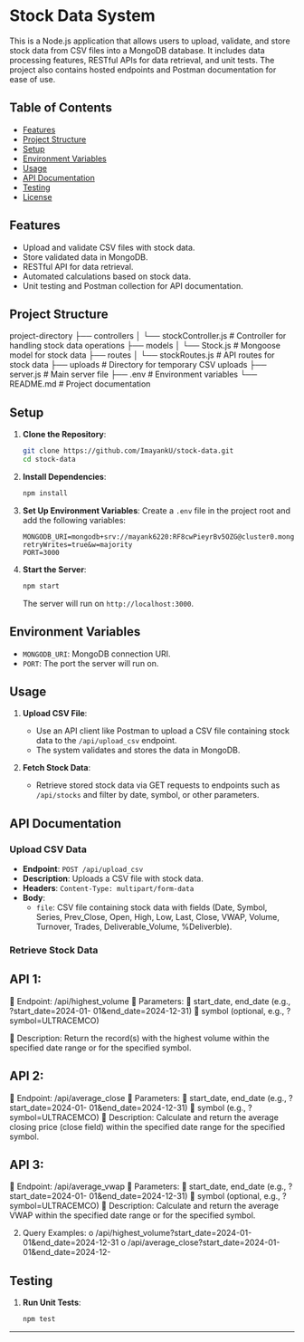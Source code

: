 # Stock Data System

This is a Node.js application that allows users to upload, validate, and store stock data from CSV files into a MongoDB database. It includes data processing features, RESTful APIs for data retrieval, and unit tests. The project also contains hosted endpoints and Postman documentation for ease of use.

## Table of Contents
- [Features](#features)
- [Project Structure](#project-structure)
- [Setup](#setup)
- [Environment Variables](#environment-variables)
- [Usage](#usage)
- [API Documentation](#api-documentation)
- [Testing](#testing)
- [License](#license)

## Features
- Upload and validate CSV files with stock data.
- Store validated data in MongoDB.
- RESTful API for data retrieval.
- Automated calculations based on stock data.
- Unit testing and Postman collection for API documentation.

## Project Structure
project-directory ├── controllers │ └── stockController.js # Controller for handling stock data operations ├── models │ └── Stock.js # Mongoose model for stock data ├── routes │ └── stockRoutes.js # API routes for stock data ├── uploads # Directory for temporary CSV uploads ├── server.js # Main server file ├── .env # Environment variables └── README.md # Project documentation

## Setup

1. **Clone the Repository**:
    ```bash
    git clone https://github.com/ImayankU/stock-data.git
    cd stock-data
    ```

2. **Install Dependencies**:
    ```bash
    npm install
    ```

3. **Set Up Environment Variables**:
    Create a `.env` file in the project root and add the following variables:
    ```plaintext
   MONGODB_URI=mongodb+srv://mayank6220:RF8cwPieyrBv5OZG@cluster0.mongodb.net/stock_data?retryWrites=true&w=majority
    PORT=3000
    ```

4. **Start the Server**:
    ```bash
    npm start
    ```
    The server will run on `http://localhost:3000`.

## Environment Variables
- `MONGODB_URI`: MongoDB connection URI.
- `PORT`: The port the server will run on.

## Usage

1. **Upload CSV File**:
    - Use an API client like Postman to upload a CSV file containing stock data to the `/api/upload_csv` endpoint.
    - The system validates and stores the data in MongoDB.

2. **Fetch Stock Data**:
    - Retrieve stored stock data via GET requests to endpoints such as `/api/stocks` and filter by date, symbol, or other parameters.

## API Documentation

### Upload CSV Data
- **Endpoint**: `POST /api/upload_csv`
- **Description**: Uploads a CSV file with stock data.
- **Headers**: `Content-Type: multipart/form-data`
- **Body**:
  - `file`: CSV file containing stock data with fields (Date, Symbol, Series, Prev_Close, Open, High, Low, Last, Close, VWAP, Volume, Turnover, Trades, Deliverable_Volume, %Deliverble).

### Retrieve Stock Data
## API 1:
 Endpoint: /api/highest_volume
 Parameters:
 start_date, end_date (e.g., ?start_date=2024-01-
01&amp;end_date=2024-12-31)
 symbol (optional, e.g., ?symbol=ULTRACEMCO)

 Description: Return the record(s) with the highest volume within the
specified date range or for the specified symbol.

## API 2:
 Endpoint: /api/average_close
 Parameters:
 start_date, end_date (e.g., ?start_date=2024-01-
01&amp;end_date=2024-12-31)
 symbol (e.g., ?symbol=ULTRACEMCO)
 Description: Calculate and return the average closing price (close field)
within the specified date range for the specified symbol.

## API 3:
 Endpoint: /api/average_vwap
 Parameters:
 start_date, end_date (e.g., ?start_date=2024-01-
01&amp;end_date=2024-12-31)
 symbol (optional, e.g., ?symbol=ULTRACEMCO)
 Description: Calculate and return the average VWAP within the specified
date range or for the specified symbol.

2. Query Examples:
o /api/highest_volume?start_date=2024-01-01&amp;end_date=2024-12-31
o /api/average_close?start_date=2024-01-01&amp;end_date=2024-12-
## Testing

1. **Run Unit Tests**:
   ```bash
   npm test

--- 


